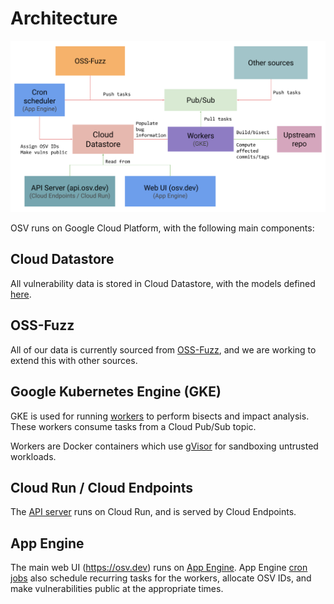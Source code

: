 # Architecture

<p align="center">
  <img src="images/architecture.png" width="800">
</p>

OSV runs on Google Cloud Platform, with the following main components:

## Cloud Datastore

All vulnerability data is stored in Cloud Datastore, with the models defined
[here].

## OSS-Fuzz

All of our data is currently sourced from
[OSS-Fuzz](https://github.com/google/oss-fuzz), and we are working to extend
this with other sources.

## Google Kubernetes Engine (GKE)

GKE is used for running [workers] to perform bisects and impact analysis. These
workers consume tasks from a Cloud Pub/Sub topic.

Workers are Docker containers which use [gVisor](https://gvisor.dev/) for
sandboxing untrusted workloads.

[workers]: https://github.com/google/osv/tree/master/docker/worker

[here]: https://github.com/google/osv/blob/master/lib/osv/types.py

## Cloud Run / Cloud Endpoints

The [API server] runs on Cloud Run, and is served by Cloud Endpoints.

[API server]: https://github.com/google/osv/tree/master/gcp/api

## App Engine

The main web UI (https://osv.dev) runs on [App Engine]. App Engine [cron jobs] also
schedule recurring tasks for the workers, allocate OSV IDs, and make
vulnerabilities public at the appropriate times.

[App Engine]: https://github.com/google/osv/tree/master/gcp/appengine
[cron jobs]: https://github.com/google/osv/blob/master/gcp/appengine/cron.yaml
